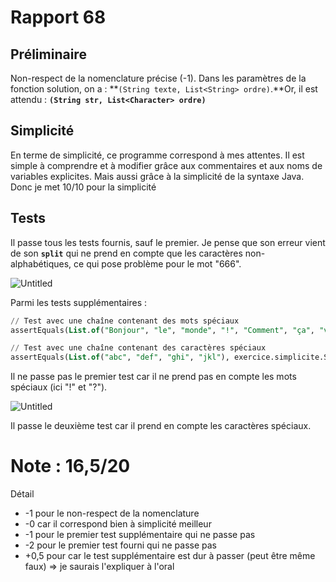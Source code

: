 # Rapport 68

## Préliminaire

Non-respect de la nomenclature précise (-1). Dans les paramètres de la fonction solution, on a : **`(String texte, List<String> ordre)`.**Or, il est attendu : **`(String str, List<Character> ordre)`**

## Simplicité

En terme de simplicité, ce programme correspond à mes attentes.  Il est simple à comprendre et à modifier grâce aux commentaires et aux noms de variables explicites.  Mais aussi grâce à la simplicité de la syntaxe Java. Donc je met 10/10 pour la simplicité

## Tests

Il passe tous les tests fournis, sauf le premier. Je pense que son erreur vient de son **`split`** qui ne prend en compte que les caractères non-alphabétiques, ce qui pose problème pour le mot "666".

![Untitled](Rapport%2068%206f6b1762ce7c472da410efa26d6c333f/Untitled.png)

Parmi les tests supplémentaires :

```sql
// Test avec une chaîne contenant des mots spéciaux
assertEquals(List.of("Bonjour", "le", "monde", "!", "Comment", "ça", "va", "?"), exercice.simplicite.SimpliciteMeilleur.solution("Bonjour le monde! Comment ça va?", List.of("B", "l", "m", "C", "v")));

// Test avec une chaîne contenant des caractères spéciaux
assertEquals(List.of("abc", "def", "ghi", "jkl"), exercice.simplicite.SimpliciteMeilleur.solution("abc@def#ghi$jkl", List.of("a", "d", "g", "j")));
```

Il ne passe pas le premier test car il ne prend pas en compte les mots spéciaux (ici "!" et "?").

![Untitled](Rapport%2068%206f6b1762ce7c472da410efa26d6c333f/Untitled%201.png)

Il passe le deuxième test car il prend en compte les caractères spéciaux.

# Note : 16,5/20

Détail

- -1 pour le non-respect de la nomenclature
- -0 car il correspond bien à simplicité meilleur
- -1 pour le premier test supplémentaire qui ne passe pas
- -2 pour le premier test fourni qui ne passe pas
- +0,5 pour car le test supplémentaire est dur à passer (peut être même faux) => je saurais l'expliquer à l'oral